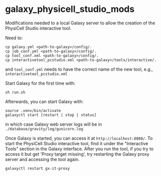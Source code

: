 # galaxy_physicell_studio_mods

Modifications needed to a local Galaxy server to allow the creation of the PhysiCell Studio interactive tool.

Need to:
```
cp galaxy.yml <path-to-galaxy>/config/.
cp job_conf.yml <path-to-galaxy>/config/.
cp tool_conf.xml <path-to-galaxy>/config/.
cp interactivetool_pcstudio.xml <path-to-galaxy>/tools/interactive/.
```
and `tool_conf.yml` needs to have the correct name of the new tool, e.g., `interactivetool_pcstudio.xml`

Start Galaxy for the first time with:
```
sh run.sh
```

Afterwards, you can start Galaxy with:
```
source .venv/bin/activate
galaxyctl start [restart | stop | status]
```
in which case Galaxy web server logs will be in
`./database/gravity/log/gunicorn.log`

Once Galaxy is started, you can access it at `http://localhost:8080/`. To start
the PhysiCell Studio interactive tool, find it under the "Interactive Tools"
section in the Galaxy interface. After you run the tool, if you try to access it
but get 'Proxy target missing', try restarting the Galaxy proxy server and
accessing the tool again.

```
galaxyctl restart gx-it-proxy
```
